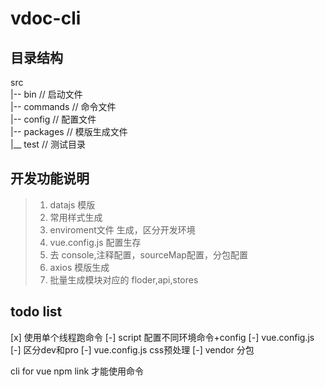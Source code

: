 # vdoc-cli

## 目录结构

src  
|-- bin      // 启动文件  
|-- commands // 命令文件  
|-- config   // 配置文件  
|-- packages // 模版生成文件  
|__ test     // 测试目录

## 开发功能说明

> 1. datajs 模版
> 2. 常用样式生成
> 3. enviroment文件 生成，区分开发环境
> 4. vue.config.js 配置生存
> 5. 去 console,注释配置，sourceMap配置，分包配置
> 6. axios 模版生成
> 7. 批量生成模块对应的 floder,api,stores

## todo list

[x] 使用单个线程跑命令 
[-] script 配置不同环境命令+config
[-] vue.config.js
[-] 区分dev和pro
[-] vue.config.js css预处理
[-] vendor 分包


cli for vue
npm link 才能使用命令
